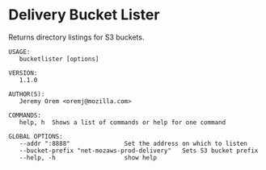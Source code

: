 # Delivery Bucket Lister
Returns directory listings for S3 buckets.

```
USAGE:
   bucketlister [options]

VERSION:
   1.1.0

AUTHOR(S):
   Jeremy Orem <oremj@mozilla.com>

COMMANDS:
   help, h  Shows a list of commands or help for one command

GLOBAL OPTIONS:
   --addr ":8888"               Set the address on which to listen
   --bucket-prefix "net-mozaws-prod-delivery"   Sets S3 bucket prefix
   --help, -h                   show help
```
